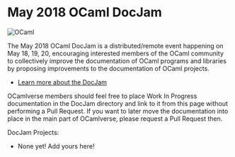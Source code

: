 # May 2018 OCaml DocJam

![OCaml](https://ocaml.org/img/colour-transparent-icon.svg)

The May 2018 OCaml DocJam is a distributed/remote event happening on
May 18, 19, 20, encouraging interested members of the OCaml community
to collectively improve the documentation of OCaml programs and
libraries by proposing improvements to the documentation of OCaml
projects.

* [Learn more about the DocJam](http://gallium.inria.fr/~scherer/events/ocaml-docjam-may-2018/announce.html)

OCamlverse members should feel free to place Work In Progress
documentation in the DocJam directory and link to it from this page
without performing a Pull Request. If you want to later move the
documentation into place in the main part of OCamlverse, please
request a Pull Request then.

DocJam Projects:

* None yet! Add yours here!

